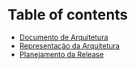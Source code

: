# Table of contents

* [Documento de Arquitetura](README.md)
* [Representação da Arquitetura](representacao-da-arquitetura.md)
* [Planejamento da Release](planejamento-da-release.md)

